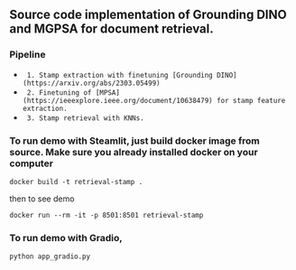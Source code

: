 ## Source code implementation of Grounding DINO and MGPSA for document retrieval.
### Pipeline
 - ` 1. Stamp extraction with finetuning [Grounding DINO](https://arxiv.org/abs/2303.05499)`
 - ` 2. Finetuning of [MPSA](https://ieeexplore.ieee.org/document/10638479) for stamp feature extraction.`
 - ` 3. Stamp retrieval with KNNs.`
### To run demo with Steamlit, just build docker image from source. Make sure you already installed docker on your computer
```
docker build -t retrieval-stamp .
```
then to see demo
```
docker run --rm -it -p 8501:8501 retrieval-stamp
```

### To run demo with Gradio,
```
python app_gradio.py
```

